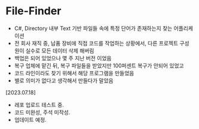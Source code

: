 # File-Finder
- C#, Directory 내부 Text 기반 파일들 속에 특정 단어가 존재하는지 찾는 어플리케이션
- 전 회사 재직 중, 납품 장비에 직접 코드를 작업하는 상황에서, 다른 프로젝트 구성원이 실수로 모든 데이터 삭제 해버림
- 백업은 되어 있었으나 몇 주 지난 버전 이었음
- 복구 업체에 맡긴 뒤, 복구 파일들을 받았지만 100퍼센트 복구가 안되어 있었고
- 코드 라인이라도 찾기 위해서 해당 프로그램을 만들었음
- 별로 의미가 없다고 생각해서 만들다가 말았음

[2023.07.18]
- 레포 업로드 테스트 중.
- 코드 미완성, 주석 미작성.
- 업데이트 예정.
